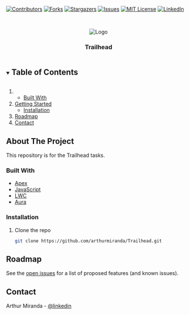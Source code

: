 [![Contributors][contributors-shield]][contributors-url]
[![Forks][forks-shield]][forks-url]
[![Stargazers][stars-shield]][stars-url]
[![Issues][issues-shield]][issues-url]
[![MIT License][license-shield]][license-url]
[![LinkedIn][linkedin-shield]][linkedin-url]



<!-- PROJECT LOGO -->
<br />
<p align="center">
    <img src="https://cdn-images-1.medium.com/max/1200/1*Mpr9-8NiWH3QysYsjvVlLw.png" alt="Logo">


  <h3 align="center">Trailhead</h3>


<!-- TABLE OF CONTENTS -->
<details open="open">
  <summary><h2 style="display: inline-block">Table of Contents</h2></summary>
  <ol>
    <li>
      <ul>
        <li><a href="#built-with">Built With</a></li>
      </ul>
    </li>
    <li>
      <a href="#getting-started">Getting Started</a>
      <ul>
        <li><a href="#installation">Installation</a></li>
      </ul>
    </li>
    <li><a href="#roadmap">Roadmap</a></li>
    <li><a href="#contact">Contact</a></li>
  </ol>
</details>



<!-- ABOUT THE PROJECT -->
## About The Project

This repository is for the Trailhead tasks.


### Built With

* [Apex](https://developer.salesforce.com/docs/atlas.en-us.apexcode.meta/apexcode/)
* [JavaScript](https://www.javascript.com/)
* [LWC](https://developer.salesforce.com/docs/component-library/documentation/en/lwc)
* [Aura](https://developer.salesforce.com/docs/component-library/bundle/aura:component)


### Installation

1. Clone the repo
   ```sh
   git clone https://github.com/arthurmiranda/Trailhead.git
   ```


<!-- ROADMAP -->
## Roadmap

See the [open issues](https://github.com/arthurmiranda/Trailhead/issues) for a list of proposed features (and known issues).

<!-- CONTACT -->
## Contact

Arthur Miranda - [@linkedin](https://www.linkedin.com/in/arthurmiranda/)

<!-- MARKDOWN LINKS & IMAGES -->
[contributors-shield]: https://img.shields.io/github/contributors/arthurmiranda/Trailhead.svg?style=for-the-badge
[contributors-url]: https://github.com/arthurmiranda/repo/graphs/contributors
[forks-shield]: https://img.shields.io/github/forks/arthurmiranda/Trailhead.svg?style=for-the-badge
[forks-url]: https://github.com/arthurmiranda/repo/network/members
[stars-shield]: https://img.shields.io/github/stars/arthurmiranda/Trailhead.svg?style=for-the-badge
[stars-url]: https://github.com/arthurmiranda/repo/stargazers
[issues-shield]: https://img.shields.io/github/issues/arthurmiranda/Trailhead.svg?style=for-the-badge
[issues-url]: https://github.com/arthurmiranda/repo/issues
[license-shield]: https://img.shields.io/github/license/arthurmiranda/Trailhead.svg?style=for-the-badge
[license-url]: https://github.com/arthurmiranda/repo/blob/master/LICENSE.txt
[linkedin-shield]: https://img.shields.io/badge/-LinkedIn-black.svg?style=for-the-badge&logo=linkedin&colorB=555
[linkedin-url]: https://linkedin.com/in/arthurmiranda